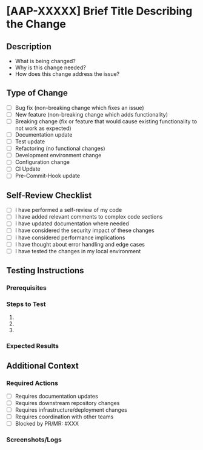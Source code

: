# [AAP-XXXXX] Brief Title Describing the Change

## Description
<!-- Mandatory: Provide a clear, concise description of the changes and their purpose -->
- What is being changed?
- Why is this change needed?
- How does this change address the issue?

## Type of Change
<!-- Mandatory: Check one or more boxes that apply -->
- [ ] Bug fix (non-breaking change which fixes an issue)
- [ ] New feature (non-breaking change which adds functionality)
- [ ] Breaking change (fix or feature that would cause existing functionality to not work as expected)
- [ ] Documentation update
- [ ] Test update
- [ ] Refactoring (no functional changes)
- [ ] Development environment change
- [ ] Configuration change
- [ ] CI Update
- [ ] Pre-Commit-Hook update

## Self-Review Checklist
<!-- These items help ensure quality - they complement our automated CI checks -->
- [ ] I have performed a self-review of my code
- [ ] I have added relevant comments to complex code sections
- [ ] I have updated documentation where needed
- [ ] I have considered the security impact of these changes
- [ ] I have considered performance implications
- [ ] I have thought about error handling and edge cases
- [ ] I have tested the changes in my local environment

## Testing Instructions
<!-- Optional for test-only changes. Mandatory for all other changes -->
<!-- Must be detailed enough for reviewers to reproduce -->
### Prerequisites
<!-- List any specific setup required -->

### Steps to Test
1. 
2. 
3. 

### Expected Results
<!-- Describe what should happen after following the steps -->

## Additional Context
<!-- Optional but helpful information -->

### Required Actions
<!-- Check if changes require work in other areas -->
<!-- Remove section if no external actions needed -->
- [ ] Requires documentation updates
  <!-- API docs, feature docs, deployment guides -->
- [ ] Requires downstream repository changes
  <!-- Specify repos: django-ansible-base, eda-server, etc. -->
- [ ] Requires infrastructure/deployment changes
  <!-- CI/CD, installer updates, new services -->
- [ ] Requires coordination with other teams
  <!-- UI team, platform services, infrastructure -->
- [ ] Blocked by PR/MR: #XXX
  <!-- Reference blocking PRs/MRs with brief context -->

### Screenshots/Logs
<!-- Add if relevant to demonstrate the changes -->